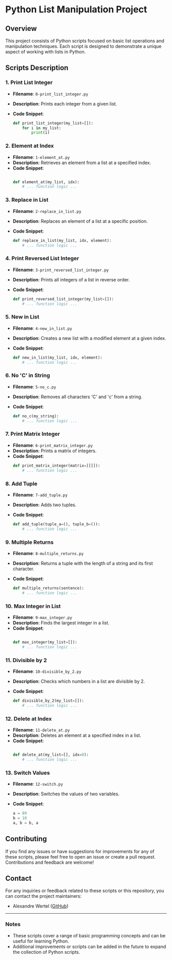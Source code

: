 
# Python List Manipulation Project

## Overview

This project consists of Python scripts focused on basic list operations and manipulation techniques. Each script is designed to demonstrate a unique aspect of working with lists in Python.

## Scripts Description

### 1. Print List Integer

- **Filename**: `0-print_list_integer.py`
- **Description**: Prints each integer from a given list.
- **Code Snippet**:

  ```python
  def print_list_integer(my_list=[]):
      for i in my_list:
          print(i)
  ```

### 2. Element at Index

- **Filename**: `1-element_at.py`
- **Description**: Retrieves an element from a list at a specified index.
- **Code Snippet**:
  ```python

  def element_at(my_list, idx):
      # ... function logic ...
  ```

### 3. Replace in List

- **Filename**: `2-replace_in_list.py`
- **Description**: Replaces an element of a list at a specific position.
- **Code Snippet**:

  ```python
  def replace_in_list(my_list, idx, element):
      # ... function logic ...
  ```

### 4. Print Reversed List Integer

- **Filename**: `3-print_reversed_list_integer.py`
- **Description**: Prints all integers of a list in reverse order.
- **Code Snippet**:

  ```python
  def print_reversed_list_integer(my_list=[]):
      # ... function logic ...
  ```

### 5. New in List

- **Filename**: `4-new_in_list.py`
- **Description**: Creates a new list with a modified element at a given index.
- **Code Snippet**:

  ```python
  def new_in_list(my_list, idx, element):
      # ... function logic ...
  ```

### 6. No 'C' in String

- **Filename**: `5-no_c.py`
- **Description**: Removes all characters 'C' and 'c' from a string.
- **Code Snippet**:

  ```python
  def no_c(my_string):
      # ... function logic ...
  ```

### 7. Print Matrix Integer
- **Filename**: `6-print_matrix_integer.py`
- **Description**: Prints a matrix of integers.
- **Code Snippet**:
  ```python
  def print_matrix_integer(matrix=[[]]):
      # ... function logic ...
  ```

### 8. Add Tuple

- **Filename**: `7-add_tuple.py`
- **Description**: Adds two tuples.
- **Code Snippet**:

  ```python
  def add_tuple(tuple_a=(), tuple_b=()):
      # ... function logic ...
  ```

### 9. Multiple Returns

- **Filename**: `8-multiple_returns.py`
- **Description**: Returns a tuple with the length of a string and its first character.
- **Code Snippet**:

  ```python
  def multiple_returns(sentence):
      # ... function logic ...
  ```

### 10. Max Integer in List

- **Filename**: `9-max_integer.py`
- **Description**: Finds the largest integer in a list.
- **Code Snippet**:
  ```python

  def max_integer(my_list=[]):
      # ... function logic ...
  ```

### 11. Divisible by 2

- **Filename**: `10-divisible_by_2.py`
- **Description**: Checks which numbers in a list are divisible by 2.
- **Code Snippet**:

  ```python
  def divisible_by_2(my_list=[]):
      # ... function logic ...
  ```

### 12. Delete at Index

- **Filename**: `11-delete_at.py`
- **Description**: Deletes an element at a specified index in a list.
- **Code Snippet**:
  ```python

  def delete_at(my_list=[], idx=0):
      # ... function logic ...
  ```

### 13. Switch Values

- **Filename**: `12-switch.py`
- **Description**: Switches the values of two variables.
- **Code Snippet**:

  ```python
  a = 89
  b = 10
  a, b = b, a
  ```

## Contributing

If you find any issues or have suggestions for improvements for any of these scripts, please feel free to open an issue or create a pull request. Contributions and feedback are welcome!

## Contact

For any inquiries or feedback related to these scripts or this repository, you can contact the project maintainers:

- Alexandre Wertel ([GitHub](https://github.com/SuperPims?tab=repositories))

---

### Notes

- These scripts cover a range of basic programming concepts and can be useful for learning Python.
- Additional improvements or scripts can be added in the future to expand the collection of Python scripts.